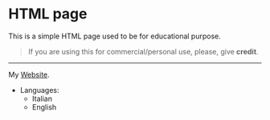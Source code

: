 # HTML page
This is a simple HTML page used to be for educational purpose.
>If you are using this for commercial/personal use, please, give <b>credit</b>.
<hr>

My [Website](https://fabioardis.altervista.org).

- Languages:
  - Italian
  - English


